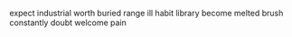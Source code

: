 expect industrial worth buried range ill habit library become melted brush constantly doubt welcome pain